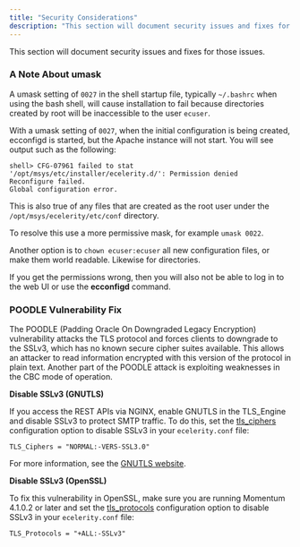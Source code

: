 ```yaml
---
title: "Security Considerations"
description: "This section will document security issues and fixes for those issues A umask setting of 0027 in the shell startup file typically bashrc when using the bash shell will cause installation to fail because directories created by root will be inaccessible to the user ecuser With a umask setting of..."
---
```


This section will document security issues and fixes for those issues.

### <a name="install.security.umask"></a> A Note About umask

A umask setting of `0027` in the shell startup file, typically `~/.bashrc` when using the bash shell, will cause installation to fail because directories created by root will be inaccessible to the user `ecuser`.

With a umask setting of `0027`, when the initial configuration is being created, ecconfigd is started, but the Apache instance will not start. You will see output such as the following:

```
shell> CFG-07961 failed to stat
'/opt/msys/etc/installer/ecelerity.d/': Permission denied
Reconfigure failed.
Global configuration error.
```

This is also true of any files that are created as the root user under the `/opt/msys/ecelerity/etc/conf` directory.

To resolve this use a more permissive mask, for example `umask 0022`.

Another option is to `chown ecuser:ecuser` all new configuration files, or make them world readable. Likewise for directories.

If you get the permissions wrong, then you will also not be able to log in to the web UI or use the **ecconfigd** command.

### <a name="install.security.poodle"></a> POODLE Vulnerability Fix

The POODLE (Padding Oracle On Downgraded Legacy Encryption) vulnerability attacks the TLS protocol and forces clients to downgrade to the SSLv3, which has no known secure cipher suites available. This allows an attacker to read information encrypted with this version of the protocol in plain text. Another part of the POODLE attack is exploiting weaknesses in the CBC mode of operation.

**<a name="idp1726512"></a> Disable SSLv3 (GNUTLS)**

If you access the REST APIs via NGINX, enable GNUTLS in the TLS_Engine and disable SSLv3 to protect SMTP traffic. To do this, set the [tls_ciphers](/momentum/4/config/tls-ciphers) configuration option to disable SSLv3 in your `ecelerity.conf` file:

`TLS_Ciphers = "NORMAL:-VERS-SSL3.0"`

For more information, see the [GNUTLS website](http://www.gnutls.org/security.html#GNUTLS-SA-2014-4).

**<a name="idp1730608"></a> Disable SSLv3 (OpenSSL)**

To fix this vulnerability in OpenSSL, make sure you are running Momentum 4.1.0.2 or later and set the [tls_protocols](/momentum/4/config/tls-protocols) configuration option to disable SSLv3 in your `ecelerity.conf` file:

`TLS_Protocols = "+ALL:-SSLv3"`